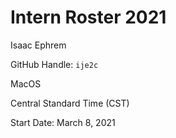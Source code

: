 # Intern Roster 2021

Isaac Ephrem

GitHub Handle: `ije2c`

MacOS

Central Standard Time (CST)

Start Date: March 8, 2021
